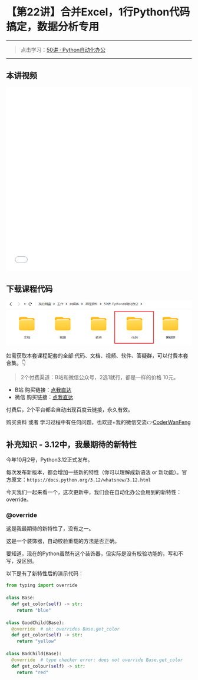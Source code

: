 # 【第22讲】合并Excel，1行Python代码搞定，数据分析专用

------
> 点击学习：[50讲 · Python自动化办公](https://mp.weixin.qq.com/s/W39OFo6XoXsS-hL9poHP6Q)
------



## 本讲视频

<iframe src="//player.bilibili.com/player.html?bvid=BV1Th4y1Y7kd" scrolling="no" border="0" frameborder="no" framespacing="0" allowfullscreen="true" width=100%, height=500> </iframe>


## 下载课程代码

![](../docs/imgs/common/code.png)




如需获取本套课程配套的全部:代码、文档、视频、软件、答疑群，可以付费本套合集。👇

> 2个付费渠道：B站和微信公众号，2选1就行，都是一样的价格 10元。


- B站 购买链接：[点我直达](https://mp.weixin.qq.com/s/3kUW1BQkQrr9f1L_JVR0iA)
- 微信 购买链接：[点我直达](https://mp.weixin.qq.com/mp/appmsgalbum?__biz=MzI2Nzg5MjgyNg==&action=getalbum&album_id=3056320585091366915#wechat_redirect)

付费后，2个平台都会自动出现百度云链接，永久有效。

购买资料 或者 学习过程中有任何问题，也欢迎+我的微信交流👉[CoderWanFeng](https://mp.weixin.qq.com/s/B1V6KeXc7IOEB8DgXLWv3g)


## 补充知识 - 3.12中，我最期待的新特性

今年10月2号，Python3.12正式发布。

每次发布新版本，都会增加一些新的特性（你可以理解成新语法 or 新功能）。官方原文：``https://docs.python.org/3.12/whatsnew/3.12.html``


今天我们一起来看一个，这次更新中，我们会在自动化办公会用到的新特性：override。

### @override

这是我最期待的新特性了，没有之一。

这是一个装饰器，自动校验重载的方法是否正确。

要知道，现在的Python虽然有这个装饰器，但实际是没有校验功能的，写和不写，没区别。

以下是有了新特性后的演示代码：

```python
from typing import override

class Base:
  def get_color(self) -> str:
    return "blue"

class GoodChild(Base):
  @override  # ok: overrides Base.get_color
  def get_color(self) -> str:
    return "yellow"

class BadChild(Base):
  @override  # type checker error: does not override Base.get_color
  def get_colour(self) -> str:
    return "red"
```

